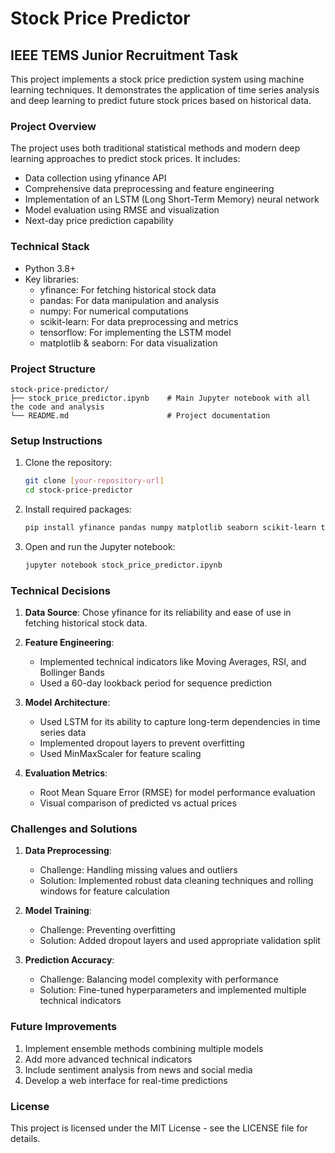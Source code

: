 # Stock Price Predictor

## IEEE TEMS Junior Recruitment Task

This project implements a stock price prediction system using machine learning techniques. It demonstrates the application of time series analysis and deep learning to predict future stock prices based on historical data.

### Project Overview

The project uses both traditional statistical methods and modern deep learning approaches to predict stock prices. It includes:

- Data collection using yfinance API
- Comprehensive data preprocessing and feature engineering
- Implementation of an LSTM (Long Short-Term Memory) neural network
- Model evaluation using RMSE and visualization
- Next-day price prediction capability

### Technical Stack

- Python 3.8+
- Key libraries:
  - yfinance: For fetching historical stock data
  - pandas: For data manipulation and analysis
  - numpy: For numerical computations
  - scikit-learn: For data preprocessing and metrics
  - tensorflow: For implementing the LSTM model
  - matplotlib & seaborn: For data visualization

### Project Structure

```
stock-price-predictor/
├── stock_price_predictor.ipynb    # Main Jupyter notebook with all the code and analysis
└── README.md                      # Project documentation
```

### Setup Instructions

1. Clone the repository:
   ```bash
   git clone [your-repository-url]
   cd stock-price-predictor
   ```

2. Install required packages:
   ```bash
   pip install yfinance pandas numpy matplotlib seaborn scikit-learn tensorflow
   ```

3. Open and run the Jupyter notebook:
   ```bash
   jupyter notebook stock_price_predictor.ipynb
   ```

### Technical Decisions

1. **Data Source**: Chose yfinance for its reliability and ease of use in fetching historical stock data.

2. **Feature Engineering**:
   - Implemented technical indicators like Moving Averages, RSI, and Bollinger Bands
   - Used a 60-day lookback period for sequence prediction

3. **Model Architecture**:
   - Used LSTM for its ability to capture long-term dependencies in time series data
   - Implemented dropout layers to prevent overfitting
   - Used MinMaxScaler for feature scaling

4. **Evaluation Metrics**:
   - Root Mean Square Error (RMSE) for model performance evaluation
   - Visual comparison of predicted vs actual prices

### Challenges and Solutions

1. **Data Preprocessing**:
   - Challenge: Handling missing values and outliers
   - Solution: Implemented robust data cleaning techniques and rolling windows for feature calculation

2. **Model Training**:
   - Challenge: Preventing overfitting
   - Solution: Added dropout layers and used appropriate validation split

3. **Prediction Accuracy**:
   - Challenge: Balancing model complexity with performance
   - Solution: Fine-tuned hyperparameters and implemented multiple technical indicators

### Future Improvements

1. Implement ensemble methods combining multiple models
2. Add more advanced technical indicators
3. Include sentiment analysis from news and social media
4. Develop a web interface for real-time predictions

### License

This project is licensed under the MIT License - see the LICENSE file for details.

